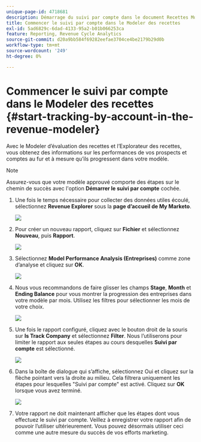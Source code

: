 ```yaml
---
unique-page-id: 4718681
description: Démarrage du suivi par compte dans le document Recettes Modeler - Documents Marketo - Documentation du produit
title: Commencer le suivi par compte dans le Modeler des recettes
exl-id: 5ad6829c-6dad-4133-95a2-b01b066253ca
feature: Reporting, Revenue Cycle Analytics
source-git-commit: d20a9bb584f69282eefae3704ce4be2179b29d0b
workflow-type: tm+mt
source-wordcount: '249'
ht-degree: 0%

---
```


# Commencer le suivi par compte dans le Modeler des recettes {#start-tracking-by-account-in-the-revenue-modeler}

Avec le Modeler d’évaluation des recettes et l’Explorateur des recettes, vous obtenez des informations sur les performances de vos prospects et comptes au fur et à mesure qu’ils progressent dans votre modèle.

>[!NOTE]
>
>Assurez-vous que votre modèle approuvé comporte des étapes sur le chemin de succès avec l&#39;option **Démarrer le suivi par compte** cochée.

1. Une fois le temps nécessaire pour collecter des données utiles écoulé, sélectionnez **Revenue Explorer** sous la **page d’accueil de My Marketo**.

   ![](assets/image2015-4-29-16-3a36-3a2.png)

1. Pour créer un nouveau rapport, cliquez sur **Fichier** et sélectionnez **Nouveau**, puis **Rapport**.

   ![](assets/image2015-4-29-16-3a38-3a44.png)

1. Sélectionnez **Model Performance Analysis (Entreprises)** comme zone d’analyse et cliquez sur **OK**.

   ![](assets/image2015-4-29-16-3a41-3a47.png)

1. Nous vous recommandons de faire glisser les champs **Stage**, **Month** et **Ending Balance** pour vous montrer la progression des entreprises dans votre modèle par mois. Utilisez les filtres pour sélectionner les mois de votre choix.

   ![](assets/image2015-4-29-17-3a16-3a1.png)

1. Une fois le rapport configuré, cliquez avec le bouton droit de la souris sur **Is Track Company** et sélectionnez **Filter**. Nous l’utiliserons pour limiter le rapport aux seules étapes au cours desquelles **Suivi par compte** est sélectionné.

   ![](assets/image2015-4-29-17-3a18-3a9.png)

1. Dans la boîte de dialogue qui s’affiche, sélectionnez Oui et cliquez sur la flèche pointant vers la droite au milieu. Cela filtrera uniquement les étapes pour lesquelles &quot;Suivi par compte&quot; est activé. Cliquez sur **OK** lorsque vous avez terminé.

   ![](assets/image2015-6-9-16-3a21-3a3.png)

1. Votre rapport ne doit maintenant afficher que les étapes dont vous effectuez le suivi par compte. Veillez à enregistrer votre rapport afin de pouvoir l’utiliser ultérieurement. Vous pouvez désormais utiliser ceci comme une autre mesure du succès de vos efforts marketing.

